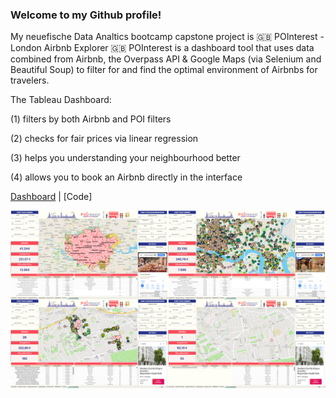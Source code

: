 ### Welcome to my Github profile! ###
My neuefische Data Analtics bootcamp capstone project is :gb: POInterest - London Airbnb Explorer :gb:
POInterest is a dashboard tool that uses data combined from Airbnb, the Overpass API & Google Maps (via Selenium and Beautiful Soup) to filter for and find the optimal environment of Airbnbs for travelers.

The Tableau Dashboard:
<p>(1) filters by both Airbnb and POI filters</p>
<p>(2) checks for fair prices via linear regression</p>
<p>(3) helps you understanding your neighbourhood better</p>
<p>(4) allows you to book an Airbnb directly in the interface</p>
<p> </p>


[Dashboard](https://public.tableau.com/views/POInterest-LondonAirbnbExplorer/FINALDASHBOARD?:language=en-GB&publish=yes&:display_count=n&:origin=viz_share_link) | [Code]


![Dashboard Screenshot](https://github.com/S3lina3/My_Projects/blob/main/Journeymans_Piece_Dashboard_London_Airbnb_Explorer.png)
